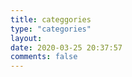 ```yaml
---
title: categgories
type: "categories"
layout:
date: 2020-03-25 20:37:57
comments: false
---
```

<!-- 
必须的标签
type: "categories"
 -->
